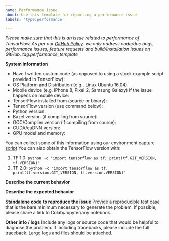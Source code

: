 ```yaml
---
name: Performance Issue
about: Use this template for reporting a performance issue
labels: 'type:performance'

---
```


<em>Please make sure that this is an issue related to performance of TensorFlow.
As per our
[GitHub Policy](https://github.com/tensorflow/tensorflow/blob/master/ISSUES.md),
we only address code/doc bugs, performance issues, feature requests and
build/installation issues on GitHub. tag:performance_template</em>

**System information** 
- Have I written custom code (as opposed to using a stock example script
  provided in TensorFlow): 
- OS Platform and Distribution (e.g., Linux Ubuntu 16.04): 
- Mobile device (e.g. iPhone 8, Pixel 2, Samsung Galaxy) if the issue happens
  on mobile device: 
- TensorFlow installed from (source or binary):
- TensorFlow version (use command below): 
- Python version:
- Bazel version (if compiling from source):
- GCC/Compiler version (if compiling from source): 
- CUDA/cuDNN version:
- GPU model and memory:

You can collect some of this information using our environment capture
[script](https://github.com/tensorflow/tensorflow/tree/master/tools/tf_env_collect.sh)
You can also obtain the TensorFlow version with:
1. TF 1.0: `python -c "import tensorflow as tf; print(tf.GIT_VERSION, tf.VERSION)"`
2. TF 2.0: `python -c "import tensorflow as tf; print(tf.version.GIT_VERSION, tf.version.VERSION)"`

**Describe the current behavior**

**Describe the expected behavior**

**Standalone code to reproduce the issue** 
Provide a reproducible test case that is the bare minimum necessary to generate
the problem. If possible, please share a link to Colab/Jupyter/any notebook.

**Other info / logs** Include any logs or source code that would be helpful to
diagnose the problem. If including tracebacks, please include the full
traceback. Large logs and files should be attached.
